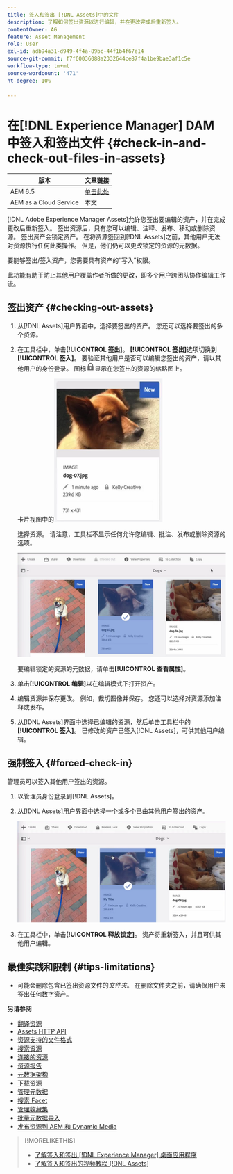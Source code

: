 ```yaml
---
title: 签入和签出 [!DNL Assets]中的文件
description: 了解如何签出资源以进行编辑，并在更改完成后重新签入。
contentOwner: AG
feature: Asset Management
role: User
exl-id: adb94a31-d949-4f4a-89bc-44f1b4f67e14
source-git-commit: f7f60036088a2332644ce87f4a1be9bae3af1c5e
workflow-type: tm+mt
source-wordcount: '471'
ht-degree: 10%

---
```


# 在[!DNL Experience Manager] DAM中签入和签出文件 {#check-in-and-check-out-files-in-assets}

| 版本 | 文章链接 |
| -------- | ---------------------------- |
| AEM 6.5 | [单击此处](https://experienceleague.adobe.com/docs/experience-manager-65/assets/managing/check-out-and-submit-assets.html?lang=en) |
| AEM as a Cloud Service | 本文 |

[!DNL Adobe Experience Manager Assets]允许您签出要编辑的资产，并在完成更改后重新签入。 签出资源后，只有您可以编辑、注释、发布、移动或删除资源。 签出资产会锁定资产。 在将资源签回到[!DNL Assets]之前，其他用户无法对资源执行任何此类操作。 但是，他们仍可以更改锁定的资源的元数据。

要能够签出/签入资产，您需要具有资产的“写入”权限。

此功能有助于防止其他用户覆盖作者所做的更改，即多个用户跨团队协作编辑工作流。

## 签出资产 {#checking-out-assets}

1. 从[!DNL Assets]用户界面中，选择要签出的资产。 您还可以选择要签出的多个资源。

1. 在工具栏中，单击&#x200B;**[!UICONTROL 签出]**。 **[!UICONTROL 签出]**&#x200B;选项切换到&#x200B;**[!UICONTROL 签入]**。
要验证其他用户是否可以编辑您签出的资产，请以其他用户的身份登录。 图标![签出锁定图标](assets/do-not-localize/checkout_lock.png)显示在您签出的资源的缩略图上。

   卡片视图中的![签出图标](assets/checkout-icon-card-view.png)

   选择资源。 请注意，工具栏不显示任何允许您编辑、批注、发布或删除资源的选项。

   ![chlimage_1-472](assets/checkout-asset-toolbar-options.png)

   要编辑锁定的资源的元数据，请单击&#x200B;**[!UICONTROL 查看属性]**。

1. 单击&#x200B;**[!UICONTROL 编辑]**&#x200B;以在编辑模式下打开资产。

1. 编辑资源并保存更改。 例如，裁切图像并保存。 您还可以选择对资源添加注释或发布。

1. 从[!DNL Assets]界面中选择已编辑的资源，然后单击工具栏中的&#x200B;**[!UICONTROL 签入]**。 已修改的资产已签入[!DNL Assets]，可供其他用户编辑。

## 强制签入 {#forced-check-in}

管理员可以签入其他用户签出的资源。

1. 以管理员身份登录到[!DNL Assets]。
1. 从[!DNL Assets]用户界面中选择一个或多个已由其他用户签出的资产。

   ![chlimage_1-476](assets/chlimage_1-476.png)

1. 在工具栏中，单击&#x200B;**[!UICONTROL 释放锁定]**。 资产将重新签入，并且可供其他用户编辑。

## 最佳实践和限制 {#tips-limitations}

* 可能会删除包含已签出资源文件的&#x200B;*文件夹*。 在删除文件夹之前，请确保用户未签出任何数字资产。

**另请参阅**

* [翻译资源](translate-assets.md)
* [Assets HTTP API](mac-api-assets.md)
* [资源支持的文件格式](file-format-support.md)
* [搜索资源](search-assets.md)
* [连接的资源](use-assets-across-connected-assets-instances.md)
* [资源报告](asset-reports.md)
* [元数据架构](metadata-schemas.md)
* [下载资源](download-assets-from-aem.md)
* [管理元数据](manage-metadata.md)
* [搜索 Facet](search-facets.md)
* [管理收藏集](manage-collections.md)
* [批量元数据导入](metadata-import-export.md)
* [发布资源到 AEM 和 Dynamic Media](/help/assets/publish-assets-to-aem-and-dm.md)

>[!MORELIKETHIS]
>
>* [了解签入和签出 [!DNL Experience Manager] 桌面应用程序](https://experienceleague.adobe.com/docs/experience-manager-desktop-app/using/using.html#how-app-works2)
>* [了解签入和签出的视频教程 [!DNL Assets]](https://experienceleague.adobe.com/docs/experience-manager-learn/assets/collaboration/check-in-and-check-out.html)
